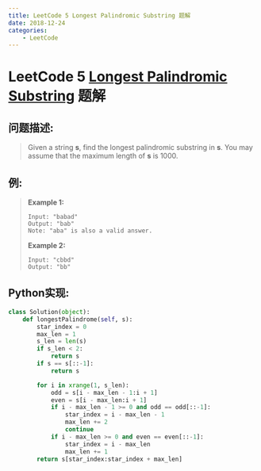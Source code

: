 ```yaml
---
title: LeetCode 5 Longest Palindromic Substring 题解
date: 2018-12-24
categories:
    - LeetCode
---
```

# LeetCode 5 [Longest Palindromic Substring](https://leetcode.com/problems/longest-palindromic-substring/) 题解
## 问题描述:
> Given a string **s**, find the longest palindromic substring in **s**. You may assume that the maximum length of **s** is 1000.

## 例:
> **Example 1:**
>
> ```
> Input: "babad"
> Output: "bab"
> Note: "aba" is also a valid answer.
> ```
>
> **Example 2:**
>
> ```
> Input: "cbbd"
> Output: "bb"
> ```

## Python实现:

``` Python
class Solution(object):
    def longestPalindrome(self, s):
        star_index = 0
        max_len = 1
        s_len = len(s)
        if s_len < 2:
            return s
        if s == s[::-1]:
            return s

        for i in xrange(1, s_len):
            odd = s[i - max_len - 1:i + 1]
            even = s[i - max_len:i + 1]
            if i - max_len - 1 >= 0 and odd == odd[::-1]:
                star_index = i - max_len - 1
                max_len += 2
                continue
            if i - max_len >= 0 and even == even[::-1]:
                star_index = i - max_len
                max_len += 1
        return s[star_index:star_index + max_len]
```